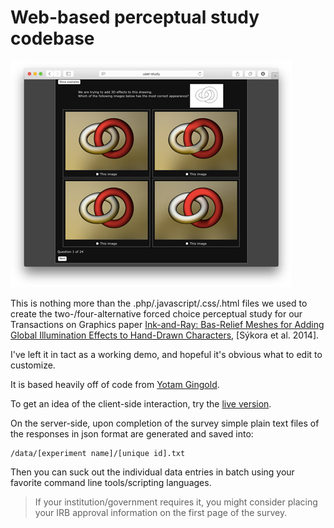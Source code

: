 # Web-based perceptual study codebase

![example screenshot](screenshot.jpg)

This is nothing more than the .php/.javascript/.css/.html files we used to
create the two-/four-alternative forced choice perceptual study for our
Transactions on Graphics paper [Ink-and-Ray: Bas-Relief Meshes for Adding
Global Illumination Effects to Hand-Drawn
Characters](http://dcgi.felk.cvut.cz/home/sykorad/ink-and-ray), [Sýkora et al.
2014].

I've left it in tact as a working demo, and hopeful it's obvious what to edit
to customize.

It is based heavily off of code from [Yotam Gingold](https://github.com/yig).

To get an idea of the client-side interaction, try the [live
version](http://igl.ethz.ch/projects/ink-and-ray/user-study/?experiment=2AFC).

On the server-side, upon completion of the survey simple plain text files of
the responses in json format are generated and saved into:

    /data/[experiment name]/[unique id].txt

Then you can suck out the individual data entries in batch using your favorite
command line tools/scripting languages.

> If your institution/government requires it, you might consider placing your
> IRB approval information on the first page of the survey.
